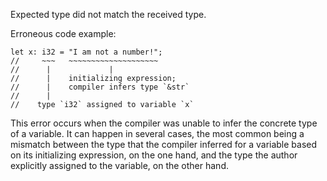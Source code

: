 Expected type did not match the received type.

Erroneous code example:

```compile_fail,E0308
let x: i32 = "I am not a number!";
//     ~~~   ~~~~~~~~~~~~~~~~~~~~
//      |             |
//      |    initializing expression;
//      |    compiler infers type `&str`
//      |
//    type `i32` assigned to variable `x`
```

This error occurs when the compiler was unable to infer the concrete type of a
variable. It can happen in several cases, the most common being a mismatch
between the type that the compiler inferred for a variable based on its
initializing expression, on the one hand, and the type the author explicitly
assigned to the variable, on the other hand.
